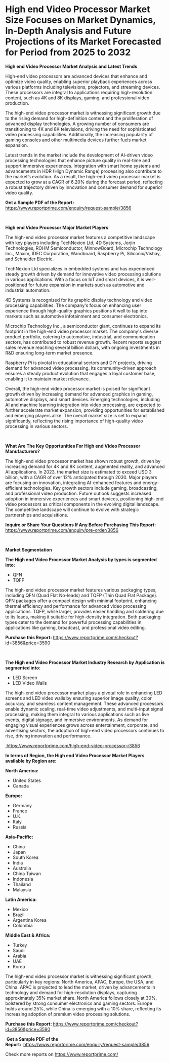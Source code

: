 <p><h1>High end Video Processor Market Size Focuses on Market Dynamics, In-Depth Analysis and Future Projections of its Market Forecasted for Period from 2025 to 2032</h1></p><p><strong>High end Video Processor Market Analysis and Latest Trends</strong></p>
<p><p>High-end video processors are advanced devices that enhance and optimize video quality, enabling superior playback experiences across various platforms including televisions, projectors, and streaming devices. These processors are integral to applications requiring high-resolution content, such as 4K and 8K displays, gaming, and professional video production.</p><p>The high-end video processor market is witnessing significant growth due to the rising demand for high-definition content and the proliferation of advanced display technologies. A growing number of consumers are transitioning to 4K and 8K televisions, driving the need for sophisticated video processing capabilities. Additionally, the increasing popularity of gaming consoles and other multimedia devices further fuels market expansion.</p><p>Latest trends in the market include the development of AI-driven video processing technologies that enhance picture quality in real-time and support immersive experiences. Integration with smart home systems and advancements in HDR (High Dynamic Range) processing also contribute to the market’s evolution. As a result, the high-end video processor market is expected to grow at a CAGR of 6.20% during the forecast period, reflecting a robust trajectory driven by innovation and consumer demand for superior video quality.</p></p>
<p><strong>Get a Sample PDF of the Report:&nbsp;</strong> <a href="https://www.reportprime.com/enquiry/request-sample/3856?utm_campaign=2320&utm_medium=2&utm_source=Github&utm_content=ia&utm_term=18032025&utm_id=high-end-video-processor">https://www.reportprime.com/enquiry/request-sample/3856</a></p>
<p>&nbsp;</p>
<p><strong>High end Video Processor Major Market Players</strong></p>
<p><p>The high-end video processor market features a competitive landscape with key players including TechNexion Ltd, 4D Systems, Jorjin Technologies, ROHM Semiconductor, MinnowBoard, Microchip Technology Inc., Maxim, IDEC Corporation, Wandboard, Raspberry Pi, Siliconix/Vishay, and Schneider Electric.</p><p>TechNexion Ltd specializes in embedded systems and has experienced steady growth driven by demand for innovative video processing solutions in various applications. With a focus on IoT and smart devices, it is well-positioned for future expansion in markets such as automotive and industrial automation.</p><p>4D Systems is recognized for its graphic display technology and video processing capabilities. The company's focus on enhancing user experience through high-quality graphics positions it well to tap into markets such as automotive infotainment and consumer electronics.</p><p>Microchip Technology Inc., a semiconductor giant, continues to expand its footprint in the high-end video processor market. The company's diverse product portfolio, catering to automotive, industrial, and communication sectors, has contributed to robust revenue growth. Recent reports suggest sales revenue reaching several billion dollars, with ongoing investments in R&D ensuring long-term market presence.</p><p>Raspberry Pi is pivotal in educational sectors and DIY projects, driving demand for advanced video processing. Its community-driven approach ensures a steady product evolution that engages a loyal customer base, enabling it to maintain market relevance.</p><p>Overall, the high-end video processor market is poised for significant growth driven by increasing demand for advanced graphics in gaming, automotive displays, and smart devices. Emerging technologies, including AI and machine learning integration into video processing, are expected to further accelerate market expansion, providing opportunities for established and emerging players alike. The overall market size is set to expand significantly, reflecting the rising importance of high-quality video processing in various sectors.</p></p>
<p>&nbsp;</p>
<p><strong>What Are The Key Opportunities For High end Video Processor Manufacturers?</strong></p>
<p><p>The high-end video processor market has shown robust growth, driven by increasing demand for 4K and 8K content, augmented reality, and advanced AI applications. In 2023, the market size is estimated to exceed USD 3 billion, with a CAGR of over 12% anticipated through 2030. Major players are focusing on innovation, integrating AI-enhanced features and energy-efficient technologies. Key growth sectors include gaming, broadcasting, and professional video production. Future outlook suggests increased adoption in immersive experiences and smart devices, positioning high-end video processors as critical components in the evolving digital landscape. The competitive landscape will continue to evolve with strategic partnerships and acquisitions.</p></p>
<p><strong>Inquire or Share Your Questions If Any Before Purchasing This Report:</strong> <a href="https://www.reportprime.com/enquiry/pre-order/3856?utm_campaign=2320&utm_medium=2&utm_source=Github&utm_content=ia&utm_term=18032025&utm_id=high-end-video-processor">https://www.reportprime.com/enquiry/pre-order/3856</a></p>
<p>&nbsp;</p>
<p><strong>Market Segmentation</strong></p>
<p><strong>The High end Video Processor Market Analysis by types is segmented into:</strong></p>
<p><ul><li>QFN</li><li>TQFP</li></ul></p>
<p><p>The high-end video processor market features various packaging types, including QFN (Quad Flat No-leads) and TQFP (Thin Quad Flat Package). QFN packages offer a compact design with minimal footprint, enhancing thermal efficiency and performance for advanced video processing applications. TQFP, while larger, provides easier handling and soldering due to its leads, making it suitable for high-density integration. Both packaging types cater to the demand for powerful processing capabilities in applications like gaming, broadcast, and professional video editing.</p></p>
<p><strong>Purchase this Report:&nbsp;</strong><a href="https://www.reportprime.com/checkout?id=3856&price=3590&utm_campaign=2320&utm_medium=2&utm_source=Github&utm_content=ia&utm_term=18032025&utm_id=high-end-video-processor">https://www.reportprime.com/checkout?id=3856&price=3590</a></p>
<p>&nbsp;</p>
<p><strong>The High end Video Processor Market Industry Research by Application is segmented into:</strong></p>
<p><ul><li>LED Screen</li><li>LED Video Walls</li></ul></p>
<p><p>The high-end video processor market plays a pivotal role in enhancing LED screens and LED video walls by ensuring superior image quality, color accuracy, and seamless content management. These advanced processors enable dynamic scaling, real-time video adjustments, and multi-input signal processing, making them integral to various applications such as live events, digital signage, and immersive environments. As demand for engaging visual experiences grows across entertainment, corporate, and advertising sectors, the adoption of high-end video processors continues to rise, driving innovation and performance.</p></p>
<p><a href="https://www.reportprime.com/high-end-video-processor-r3856?utm_campaign=2320&utm_medium=2&utm_source=Github&utm_content=ia&utm_term=18032025&utm_id=high-end-video-processor">&nbsp;https://www.reportprime.com/high-end-video-processor-r3856</a></p>
<p><strong>In terms of Region, the High end Video Processor Market Players available by Region are:</strong></p>
<p>
    <p> <strong> North America: </strong>
        <ul>
            <li>United States</li>
            <li>Canada</li>
        </ul>
        </p> 
    <p> <strong> Europe: </strong>
        <ul>
            <li>Germany</li>
            <li>France</li>
            <li>U.K.</li>
            <li>Italy</li>
            <li>Russia</li>
        </ul>
        </p> 
    <p> <strong> Asia-Pacific: </strong>
        <ul>
            <li>China</li>
            <li>Japan</li>
            <li>South Korea</li>
            <li>India</li>
            <li>Australia</li>
            <li>China Taiwan</li>
            <li>Indonesia</li>
            <li>Thailand</li>
            <li>Malaysia</li>
        </ul>
        </p> 
    <p> <strong> Latin America: </strong>
        <ul>
            <li>Mexico</li>
            <li>Brazil</li>
            <li>Argentina Korea</li>
            <li>Colombia</li>
        </ul>
        </p> 
    <p> <strong> Middle East & Africa: </strong>
        <ul>
            <li>Turkey</li>
            <li>Saudi</li>
            <li>Arabia</li>
            <li>UAE</li>
            <li>Korea</li>
        </ul>
    </p>
    </p>
<p><p>The high-end video processor market is witnessing significant growth, particularly in key regions: North America, APAC, Europe, the USA, and China. APAC is projected to lead the market, driven by advancements in technology and demand for high-resolution displays, capturing approximately 35% market share. North America follows closely at 30%, bolstered by strong consumer electronics and gaming sectors. Europe holds around 25%, while China is emerging with a 10% share, reflecting its increasing adoption of premium video processing solutions.</p></p>
<p><strong>Purchase this Report: </strong><a href="https://www.reportprime.com/checkout?id=3856&price=3590&utm_campaign=2320&utm_medium=2&utm_source=Github&utm_content=ia&utm_term=18032025&utm_id=high-end-video-processor">https://www.reportprime.com/checkout?id=3856&price=3590</a></p>
<p>&nbsp;<strong>Get a Sample PDF of the Report:&nbsp;&nbsp;</strong><a href="https://www.reportprime.com/enquiry/request-sample/3856?utm_campaign=2320&utm_medium=2&utm_source=Github&utm_content=ia&utm_term=18032025&utm_id=high-end-video-processor">https://www.reportprime.com/enquiry/request-sample/3856</a></p>
<p><strong></strong></p>
<p>Check more reports on <a href="https://www.reportprime.com/?utm_campaign=2320&utm_medium=2&utm_source=Github&utm_content=ia&utm_term=18032025&utm_id=high-end-video-processor">https://www.reportprime.com/</a></p>